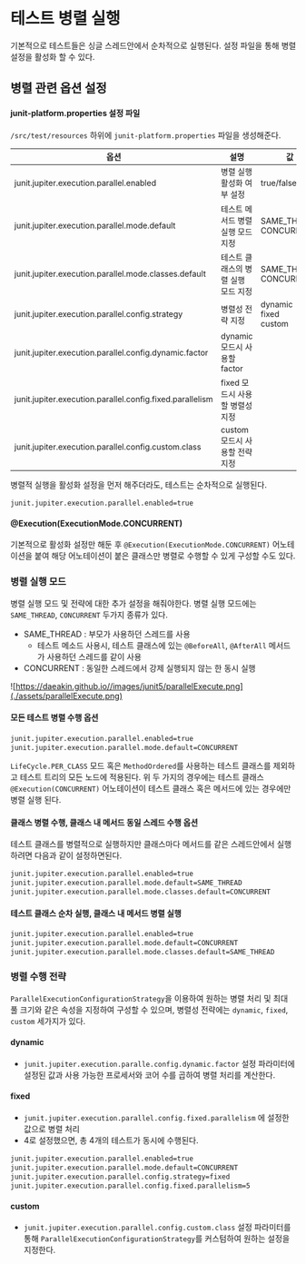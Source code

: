 # 테스트 병렬 실행

기본적으로 테스트들은 싱글 스레드안에서 순차적으로 실행된다.
설정 파일을 통해 병렬설정을 활성화 할 수 있다.

## 병렬 관련 옵션 설정

#### junit-platform.properties 설정 파일

`/src/test/resources` 하위에 `junit-platform.properties` 파일을 생성해준다.

| 옵션                                                      | 설명                                | 값                             | default     |
| --------------------------------------------------------- | ----------------------------------- | ------------------------------ | ----------- |
| junit.jupiter.execution.parallel.enabled                  | 병렬 실행 활성화 여부 설정          | true/false                     | true        |
| junit.jupiter.execution.parallel.mode.default             | 테스트 메서드 병렬 실행 모드 지정   | SAME_THREAD<br />CONCURRENT    | SAME_THREAD |
| junit.jupiter.execution.parallel.mode.classes.default     | 테스트 클래스의 병렬 실행 모드 지정 | SAME_THREAD<br />CONCURRENT    |             |
| junit.jupiter.execution.parallel.config.strategy          | 병렬성 전략 지정                    | dynamic<br />fixed<br />custom |             |
| junit.jupiter.execution.parallel.config.dynamic.factor    | dynamic 모드시 사용할 factor        |                                | 1           |
| junit.jupiter.execution.parallel.config.fixed.parallelism | fixed 모드시 사용할 병렬성 지정     |                                |             |
| junit.jupiter.execution.parallel.config.custom.class      | custom 모드시 사용할 전략 지정      |                                |             |

병렬적 실행을 활성화 설정을 먼저 해주더라도, 테스트는 순차적으로 실행된다.

```properties
junit.jupiter.execution.parallel.enabled=true
```

#### @Execution(ExecutionMode.CONCURRENT)

기본적으로 활성화 설정만 해둔 후 `@Execution(ExecutionMode.CONCURRENT)` 어노테이션을 붙여 해당 어노테이션이 붙은 클래스만 병렬로 수행할 수 있게 구성할 수도 있다.

### 병렬 실행 모드

병렬 실행 모드 및 전략에 대한 추가 설정을 해줘야한다.
병렬 실행 모드에는 `SAME_THREAD`, `CONCURRENT` 두가지 종류가 있다.

- SAME_THREAD : 부모가 사용하던 스레드를 사용
  - 테스트 메소드 사용시, 테스트 클래스에 있는 `@BeforeAll`, `@AfterAll` 메서드가 사용하던 스레드를 같이 사용
- CONCURRENT : 동일한 스레드에서 강제 실행되지 않는 한 동시 실행

![https://daeakin.github.io//images/junit5/parallelExecute.png](./assets/parallelExecute.png)

#### 모든 테스트 병렬 수행 옵션

```properties
junit.jupiter.execution.parallel.enabled=true
junit.jupiter.execution.parallel.mode.default=CONCURRENT
```

`LifeCycle.PER_CLASS` 모드 혹은 `MethodOrdered`를 사용하는 테스트 클래스를 제외하고 테스트 트리의 모든 노드에 적용된다. 
위 두 가지의 경우에는 테스트 클래스 `@Execution(CONCURRENT)` 어노테이션이 테스트 클래스 혹은 메서드에 있는 경우에만 병렬 실행 된다.

#### 클래스 병렬 수행, 클래스 내 메서드 동일 스레드 수행 옵션

테스트 클래스를 병렬적으로 실행하지만 클래스마다 메서드를 같은 스레드안에서 실행하려면 다음과 같이 설정하면된다.

```properties
junit.jupiter.execution.parallel.enabled=true
junit.jupiter.execution.parallel.mode.default=SAME_THREAD
junit.jupiter.execution.parallel.mode.classes.default=CONCURRENT
```

#### 테스트 클래스 순차 실행, 클래스 내 메서드 병렬 실행

```properties
junit.jupiter.execution.parallel.enabled=true
junit.jupiter.execution.parallel.mode.default=CONCURRENT
junit.jupiter.execution.parallel.mode.classes.default=SAME_THREAD
```

### 병렬 수행 전략

`ParallelExecutionConfigurationStrategy`을 이용하여 원하는 병렬 처리 및 최대 풀 크기와 같은 속성을 지정하여 구성할 수 있으며, 병렬성 전략에는 `dynamic`, `fixed`, `custom` 세가지가 있다.

#### dynamic

- `junit.jupiter.execution.paralle.config.dynamic.factor` 설정 파라미터에 설정된 값과 사용 가능한 프로세서와 코어 수를 곱하여 병렬 처리를 계산한다.

#### fixed

- `junit.jupiter.execution.parallel.config.fixed.parallelism` 에 설정한 값으로 병렬 처리
- 4로 설정했으면, 총 4개의 테스트가 동시에 수행된다.

```properties
junit.jupiter.execution.parallel.enabled=true
junit.jupiter.execution.parallel.mode.default=CONCURRENT
junit.jupiter.execution.parallel.config.strategy=fixed
junit.jupiter.execution.parallel.config.fixed.parallelism=5
```

#### custom

- `junit.jupiter.execution.parallel.config.custom.class` 설정 파라미터를 통해 `ParallelExecutionConfigurationStrategy`를 커스텀하여 원하는 설정을 지정한다.